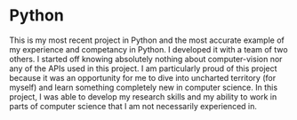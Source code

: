 # Python
This is my most recent project in Python and the most accurate example of my experience and competancy in Python. I developed it with a team of two others. I started off knowing absolutely nothing about computer-vision nor any of the APIs used in this project. I am particularly proud of this project because it was an opportunity for me to dive into uncharted territory (for myself) and learn something completely new in computer science. In this project, I was able to develop my research skills and my ability to work in parts of computer science that I am not necessarily experienced in. 

